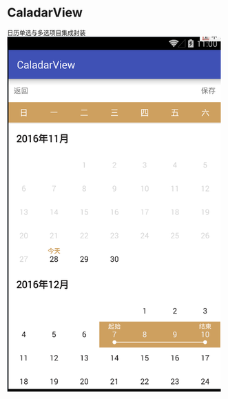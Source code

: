 # CaladarView
日历单选与多选项目集成封装
 ![image](https://raw.githubusercontent.com/MbsGood/CaladarView/master/caladar_view.png)
